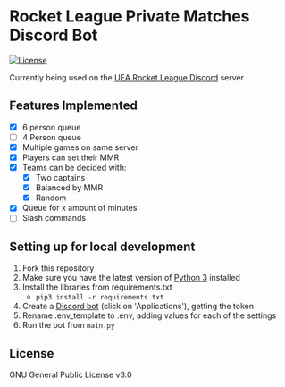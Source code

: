# Rocket League Private Matches Discord Bot #
[![License](https://img.shields.io/github/license/c-eg/Rocket-League-Private-Matches-Discord-Bot)](LICENSE)

Currently being used on the [UEA Rocket League Discord](https://discord.gg/Gam9qwJRAe) server

## Features Implemented ##
- [x] 6 person queue
- [ ] 4 Person queue
- [x] Multiple games on same server
- [x] Players can set their MMR
- [x] Teams can be decided with:
  - [x] Two captains
  - [x] Balanced by MMR
  - [x] Random
- [x] Queue for x amount of minutes
- [ ] Slash commands

## Setting up for local development ##
1. Fork this repository
2. Make sure you have the latest version of [Python 3](https://www.python.org/downloads/) installed
3. Install the libraries from requirements.txt
   - ```pip3 install -r requirements.txt```
4. Create a [Discord bot](https://discord.com/developers/docs/intro) (click on 'Applications'), getting the token
5. Rename .env_template to .env, adding values for each of the settings
6. Run the bot from ```main.py```

## License ##
GNU General Public License v3.0
